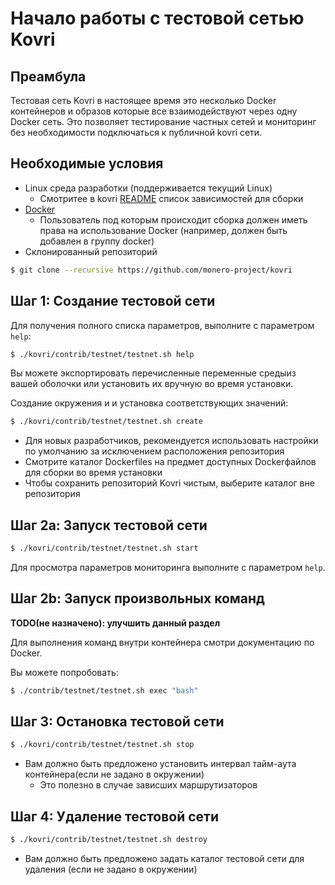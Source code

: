 # Начало работы с тестовой сетью Kovri

## Преамбула

Тестовая сеть Kovri в настоящее время это несколько Docker контейнеров и образов которые все взаимодействуют через одну Docker сеть.
Это позволяет тестирование частных сетей и мониторинг без необходимости подключаться к публичной kovri сети.

## Необходимые условия

- Linux среда разработки (поддерживается текущий Linux)
   - Смотритеe в kovri [README](https://github.com/monero-project/kovri#building) список зависимостей для сборки
- [Docker](https://www.docker.com/)
   - Пользователь под которым происходит сборка должен иметь права на использование Docker (например, должен быть добавлен в группу docker)
- Склонированный репозиторий
```bash
$ git clone --recursive https://github.com/monero-project/kovri
```

## Шаг 1: Создание тестовой сети

Для получения полного списка параметров, выполните с параметром `help`:
```bash
$ ./kovri/contrib/testnet/testnet.sh help
```
Вы можете экспортировать перечисленные переменные средыиз вашей оболочки или установить их вручную во время установки.

Создание окружения и и установка соответствующих значений:
```bash
$ ./kovri/contrib/testnet/testnet.sh create
```
- Для новых разработчиков, рекомендуется использовать настройки по умолчанию за исключением расположения репозитория
- Смотрите каталог Dockerfiles на предмет доступных Dockerфайлов для сборки во время установки
- Чтобы сохранить репозиторий Kovri чистым, выберите каталог вне репозитория

## Шаг 2a: Запуск тестовой сети

```bash
$ ./kovri/contrib/testnet/testnet.sh start
```
Для просмотра параметров мониторинга выполните с параметром `help`.

## Шаг 2b: Запуск произвольных команд

**TODO(не назначено): улучшить данный раздел**

Для выполнения команд внутри контейнера смотри документацию по Docker.

Вы можете попробовать:
```bash
$ ./contrib/testnet/testnet.sh exec "bash"
```

## Шаг 3: Остановка тестовой сети

```bash
$ ./kovri/contrib/testnet/testnet.sh stop
```
- Вам должно быть предложено установить интервал тайм-аута контейнера(если не задано в окружении)
   - Это полезно в случае зависших маршрутизаторов

## Шаг 4: Удаление тестовой сети

```bash
$ ./kovri/contrib/testnet/testnet.sh destroy
```
- Вам должно быть предложено задать каталог тестовой сети для удаления (если не задано в окружении)
